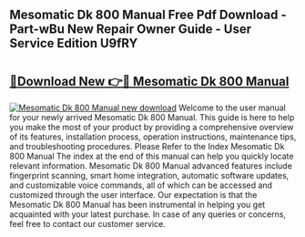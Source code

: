 ## Mesomatic Dk 800 Manual Free Pdf Download - Part-wBu New Repair Owner Guide - User Service Edition U9fRY

# <h2><a href="http://cf29452.oget.top/?id=Mesomatic+Dk+800+Manual">🔗Download New 👉🔴 Mesomatic Dk 800 Manual</a></h2>

[![Mesomatic Dk 800 Manual new download](https://i.imgur.com/5g1atiW.png)](http://cf29452.oget.top/?id=Mesomatic+Dk+800+Manual)
Welcome to the user manual for your newly arrived Mesomatic Dk 800 Manual. This guide is here to help you make the most of your product by providing a comprehensive overview of its features, installation process, operation instructions, maintenance tips, and troubleshooting procedures. Please Refer to the Index Mesomatic Dk 800 Manual The index at the end of this manual can help you quickly locate relevant information. Mesomatic Dk 800 Manual advanced features include fingerprint scanning, smart home integration, automatic software updates, and customizable voice commands, all of which can be accessed and customized through the user interface. Our expectation is that the Mesomatic Dk 800 Manual has been instrumental in helping you get acquainted with your latest purchase. In case of any queries or concerns, feel free to contact our customer service.
